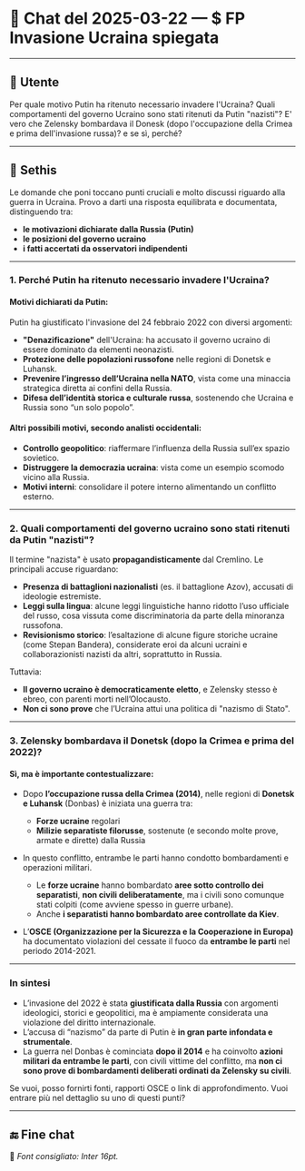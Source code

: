 # 📅 Chat del 2025-03-22 — $ FP Invasione Ucraina spiegata

---

## 👤 **Utente**

Per quale motivo Putin ha ritenuto necessario invadere l'Ucraina?
Quali comportamenti del governo Ucraino sono stati ritenuti da Putin "nazisti"?
E' vero che Zelensky bombardava il Donesk (dopo l'occupazione della Crimea e prima dell'invasione russa)? e se sì, perché?

---

## 🤖 **Sethis**

Le domande che poni toccano punti cruciali e molto discussi riguardo alla guerra in Ucraina. Provo a darti una risposta equilibrata e documentata, distinguendo tra:

- **le motivazioni dichiarate dalla Russia (Putin)**  
- **le posizioni del governo ucraino**  
- **i fatti accertati da osservatori indipendenti**  

---

### 1. **Perché Putin ha ritenuto necessario invadere l'Ucraina?**

#### Motivi dichiarati da Putin:
Putin ha giustificato l'invasione del 24 febbraio 2022 con diversi argomenti:

- **"Denazificazione"** dell'Ucraina: ha accusato il governo ucraino di essere dominato da elementi neonazisti.
- **Protezione delle popolazioni russofone** nelle regioni di Donetsk e Luhansk.
- **Prevenire l’ingresso dell’Ucraina nella NATO**, vista come una minaccia strategica diretta ai confini della Russia.
- **Difesa dell’identità storica e culturale russa**, sostenendo che Ucraina e Russia sono “un solo popolo”.

#### Altri possibili motivi, secondo analisti occidentali:
- **Controllo geopolitico**: riaffermare l’influenza della Russia sull’ex spazio sovietico.
- **Distruggere la democrazia ucraina**: vista come un esempio scomodo vicino alla Russia.
- **Motivi interni**: consolidare il potere interno alimentando un conflitto esterno.

---

### 2. **Quali comportamenti del governo ucraino sono stati ritenuti da Putin "nazisti"?**

Il termine "nazista" è usato **propagandisticamente** dal Cremlino. Le principali accuse riguardano:

- **Presenza di battaglioni nazionalisti** (es. il battaglione Azov), accusati di ideologie estremiste.
- **Leggi sulla lingua**: alcune leggi linguistiche hanno ridotto l’uso ufficiale del russo, cosa vissuta come discriminatoria da parte della minoranza russofona.
- **Revisionismo storico**: l’esaltazione di alcune figure storiche ucraine (come Stepan Bandera), considerate eroi da alcuni ucraini e collaborazionisti nazisti da altri, soprattutto in Russia.

Tuttavia:
- **Il governo ucraino è democraticamente eletto**, e Zelensky stesso è ebreo, con parenti morti nell’Olocausto.
- **Non ci sono prove** che l’Ucraina attui una politica di "nazismo di Stato".

---

### 3. **Zelensky bombardava il Donetsk (dopo la Crimea e prima del 2022)?**

#### Sì, ma è importante contestualizzare:

- Dopo **l’occupazione russa della Crimea (2014)**, nelle regioni di **Donetsk e Luhansk** (Donbas) è iniziata una guerra tra:
  - **Forze ucraine** regolari
  - **Milizie separatiste filorusse**, sostenute (e secondo molte prove, armate e dirette) dalla Russia

- In questo conflitto, entrambe le parti hanno condotto bombardamenti e operazioni militari.
  - Le **forze ucraine** hanno bombardato **aree sotto controllo dei separatisti**, **non civili deliberatamente**, ma i civili sono comunque stati colpiti (come avviene spesso in guerre urbane).
  - Anche **i separatisti hanno bombardato aree controllate da Kiev**.

- L’**OSCE (Organizzazione per la Sicurezza e la Cooperazione in Europa)** ha documentato violazioni del cessate il fuoco da **entrambe le parti** nel periodo 2014-2021.

---

### In sintesi

- L’invasione del 2022 è stata **giustificata dalla Russia** con argomenti ideologici, storici e geopolitici, ma è ampiamente considerata una violazione del diritto internazionale.
- L’accusa di “nazismo” da parte di Putin è **in gran parte infondata e strumentale**.
- La guerra nel Donbas è cominciata **dopo il 2014** e ha coinvolto **azioni militari da entrambe le parti**, con civili vittime del conflitto, ma **non ci sono prove di bombardamenti deliberati ordinati da Zelensky su civili**.

Se vuoi, posso fornirti fonti, rapporti OSCE o link di approfondimento. Vuoi entrare più nel dettaglio su uno di questi punti?

---

## 🔚 Fine chat

📌 *Font consigliato: Inter 16pt.*
